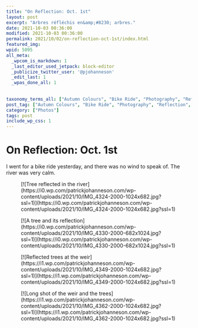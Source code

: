 ```yaml
---
title: "On Reflection: Oct. 1st"
layout: post
excerpt: "Arbres réfléchis en&amp;#8230; arbres."
date: 2021-10-03 00:36:00
modified: 2021-10-03 00:36:00
permalink: 2021/10/02/on-reflection-oct-1st/index.html
featured_img: 
wpid: 5095
all_meta: 
  _wpcom_is_markdown: 1
  _last_editor_used_jetpack: block-editor
  _publicize_twitter_user: '@pjohanneson'
  _edit_last: 1
  _wpas_done_all: 1
  
  
taxonomy_terms_all: ["Autumn Colours", "Bike Ride", "Photography", "Reflection", "Trees", "Photos"]
post_tag: ["Autumn Colours", "Bike Ride", "Photography", "Reflection", "Trees"]
category: ["Photos"]
tags: post
include_wp_css: 1
---
```


# On Reflection: Oct. 1st

I went for a bike ride yesterday, and there was no wind to speak of. The river was very calm.

<div class="wp-block-jetpack-tiled-gallery aligncenter is-style-rectangular"><div class="tiled-gallery__gallery"><div class="tiled-gallery__row"><div class="tiled-gallery__col" style="flex-basis:29.00871%"><figure class="tiled-gallery__item">[![Tree reflected in the river](https://i0.wp.com/patrickjohanneson.com/wp-content/uploads/2021/10/IMG_4324-2000-1024x682.jpg?ssl=1)](https://i0.wp.com/patrickjohanneson.com/wp-content/uploads/2021/10/IMG_4324-2000-1024x682.jpg?ssl=1)</figure></div><div class="tiled-gallery__col" style="flex-basis:12.97388%"><figure class="tiled-gallery__item">[![A tree and its reflection](https://i0.wp.com/patrickjohanneson.com/wp-content/uploads/2021/10/IMG_4330-2000-682x1024.jpg?ssl=1)](https://i0.wp.com/patrickjohanneson.com/wp-content/uploads/2021/10/IMG_4330-2000-682x1024.jpg?ssl=1)</figure></div><div class="tiled-gallery__col" style="flex-basis:29.00871%"><figure class="tiled-gallery__item">[![Reflected trees at the weir](https://i1.wp.com/patrickjohanneson.com/wp-content/uploads/2021/10/IMG_4349-2000-1024x682.jpg?ssl=1)](https://i1.wp.com/patrickjohanneson.com/wp-content/uploads/2021/10/IMG_4349-2000-1024x682.jpg?ssl=1)</figure></div><div class="tiled-gallery__col" style="flex-basis:29.00871%"><figure class="tiled-gallery__item">[![Long shot of the weir and the trees](https://i1.wp.com/patrickjohanneson.com/wp-content/uploads/2021/10/IMG_4362-2000-1024x682.jpg?ssl=1)](https://i1.wp.com/patrickjohanneson.com/wp-content/uploads/2021/10/IMG_4362-2000-1024x682.jpg?ssl=1)</figure></div></div></div></div>